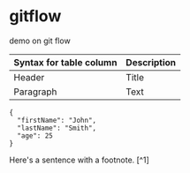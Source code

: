 # gitflow
demo on git flow


| Syntax for table column | Description |
| ----------- | ----------- |
| Header | Title |
| Paragraph | Text |


```
{
  "firstName": "John",
  "lastName": "Smith",
  "age": 25
}
```



Here's a sentence with a footnote. [^1]
